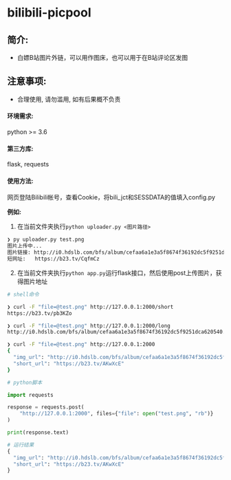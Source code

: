 # bilibili-picpool

## 简介: 

- 白嫖B站图片外链，可以用作图床，也可以用于在B站评论区发图


## 注意事项:

- 合理使用, 请勿滥用, 如有后果概不负责

#### 环境需求:

python >= 3.6

#### 第三方库:

flask, requests

#### 使用方法:

网页登陆Bilibili帐号，查看Cookie，将bili_jct和SESSDATA的值填入config.py

**例如:**

1. 在当前文件夹执行`python uploader.py <图片路径>`

```bash
❯ py uploader.py test.png
图片上传中...
图片链接: http://i0.hdslb.com/bfs/album/cefaa6a1e3a5f8674f36192dc5f9251dca620540.png
短网址:   https://b23.tv/CqfmCz
```



2. 在当前文件夹执行`python app.py`运行flask接口，然后使用post上传图片，获得图片地址

```bash
# shell命令

❯ curl -F "file=@test.png" http://127.0.0.1:2000/short
https://b23.tv/pb3KZo

❯ curl -F "file=@test.png" http://127.0.0.1:2000/long
http://i0.hdslb.com/bfs/album/cefaa6a1e3a5f8674f36192dc5f9251dca620540.png

❯ curl -F "file=@test.png" http://127.0.0.1:2000     
{
  "img_url": "http://i0.hdslb.com/bfs/album/cefaa6a1e3a5f8674f36192dc5f9251dca620540.png", 
  "short_url": "https://b23.tv/AKwXcE"
}
```

```python
# python脚本

import requests

response = requests.post(
    "http://127.0.0.1:2000", files={"file": open("test.png", "rb")}
)

print(response.text)

# 运行结果
{
  "img_url": "http://i0.hdslb.com/bfs/album/cefaa6a1e3a5f8674f36192dc5f9251dca620540.png", 
  "short_url": "https://b23.tv/AKwXcE"
}

```

